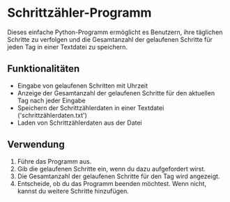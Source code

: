 # Schrittzähler-Programm

Dieses einfache Python-Programm ermöglicht es Benutzern, ihre täglichen Schritte zu verfolgen und die Gesamtanzahl der gelaufenen Schritte für jeden Tag in einer Textdatei zu speichern.

## Funktionalitäten

- Eingabe von gelaufenen Schritten mit Uhrzeit
- Anzeige der Gesamtanzahl der gelaufenen Schritte für den aktuellen Tag nach jeder Eingabe
- Speichern der Schrittzählerdaten in einer Textdatei ('schrittzählerdaten.txt')
- Laden von Schrittzählerdaten aus der Datei

## Verwendung

1. Führe das Programm aus.
2. Gib die gelaufenen Schritte ein, wenn du dazu aufgefordert wirst.
3. Die Gesamtanzahl der gelaufenen Schritte für den Tag wird angezeigt.
4. Entscheide, ob du das Programm beenden möchtest. Wenn nicht, kannst du weitere Schritte hinzufügen.
